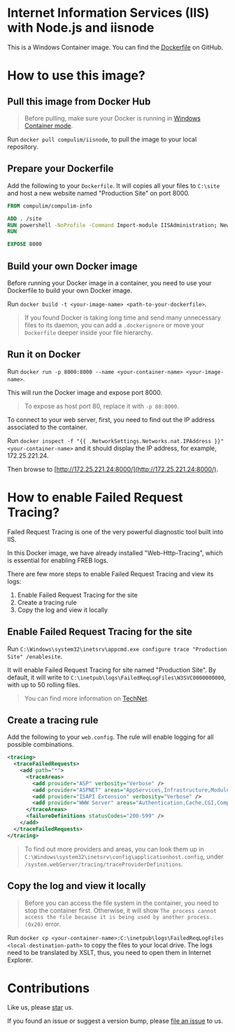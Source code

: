 # Internet Information Services (IIS) with Node.js and iisnode

This is a Windows Container image. You can find the [Dockerfile](https://github.com/compulim/docker-iisnode/blob/master/Dockerfile) on GitHub.

# How to use this image?

## Pull this image from Docker Hub

> Before pulling, make sure your Docker is running in [Windows Container mode](https://docs.docker.com/docker-for-windows/#switch-between-windows-and-linux-containers).

Run `docker pull compulim/iisnode`, to pull the image to your local repository.

## Prepare your Dockerfile

Add the following to your `Dockerfile`. It will copies all your files to `C:\site` and host a new website named "Production Site" on port 8000.

```dockerfile
FROM compulim/compulim-info

ADD . /site
RUN powershell -NoProfile -Command Import-module IISAdministration; New-IISSite -Name 'Production Site' -PhysicalPath C:\site -BindingInformation '*:8000:'
RUN

EXPOSE 8000
```

## Build your own Docker image

Before running your Docker image in a container, you need to use your Dockerfile to build your own Docker image.

Run `docker build -t <your-image-name> <path-to-your-dockerfile>`.

> If you found Docker is taking long time and send many unnecessary files to its daemon, you can add a `.dockerignore` or move your `Dockerfile` deeper inside your file hierarchy.

## Run it on Docker

Run `docker run -p 8000:8000 --name <your-container-name> <your-image-name>`.

This will run the Docker image and expose port 8000.

> To expose as host port 80, replace it with `-p 80:8000`.

To connect to your web server, first, you need to find out the IP address associated to the container.

Run `docker inspect -f "{{ .NetworkSettings.Networks.nat.IPAddress }}" <your-container-name>` and it should display the IP address, for example, 172.25.221.24.

Then browse to [http://172.25.221.24:8000/](http://172.25.221.24:8000/).

# How to enable Failed Request Tracing?

Failed Request Tracing is one of the very powerful diagnostic tool built into IIS.

In this Docker image, we have already installed "Web-Http-Tracing", which is essential for enabling FREB logs.

There are few more steps to enable Failed Request Tracing and view its logs:

1. Enable Failed Request Tracing for the site
2. Create a tracing rule
3. Copy the log and view it locally

## Enable Failed Request Tracing for the site

Run `C:\Windows\system32\inetsrv\appcmd.exe configure trace "Production Site" /enablesite`.

It will enable Failed Request Tracing for site named "Production Site". By default, it will write to `C:\inetpub\logs\FailedReqLogFiles\W3SVC0000000000`, with up to 50 rolling files.

> You can find more information on [TechNet](https://technet.microsoft.com/en-us/library/cc725786(v=ws.10).aspx).

## Create a tracing rule

Add the following to your `web.config`. The rule will enable logging for all possible combinations.

```xml
<tracing>
  <traceFailedRequests>
    <add path="*">
      <traceAreas>
        <add provider="ASP" verbosity="Verbose" />
        <add provider="ASPNET" areas="AppServices,Infrastructure,Module,Page" verbosity="Verbose" />
        <add provider="ISAPI Extension" verbosity="Verbose" />
        <add provider="WWW Server" areas="Authentication,Cache,CGI,Compression,FastCGI,Filter,iisnode,Module,RequestNotifications,Rewrite,Security,StaticFile,WebSocket" verbosity="Verbose" />
      </traceAreas>
      <failureDefinitions statusCodes="200-599" />
    </add>
  </traceFailedRequests>
</tracing>
```

> To find out more providers and areas, you can look them up in `C:\Windows\system32\inetsrv\config\applicationhost.config`, under `/system.webServer/tracing/traceProviderDefinitions`.

## Copy the log and view it locally

> Before you can access the file system in the container, you need to stop the container first. Otherwise, it will show `The process cannot access the file because it is being used by another process. (0x20)` error.

Run `docker cp <your-container-name>:C:\inetpub\logs\FailedReqLogFiles <local-destination-path>` to copy the files to your local drive. The logs need to be translated by XSLT, thus, you need to open them in Internet Explorer.

# Contributions

Like us, please [star](https://github.com/compulim/docker-iisnode/stargazers) us.

If you found an issue or suggest a version bump, please [file an issue](https://github.com/compulim/docker-iisnode/issues) to us.

